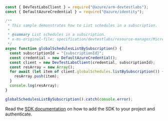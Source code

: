 ```javascript
const { DevTestLabsClient } = require("@azure/arm-devtestlabs");
const { DefaultAzureCredential } = require("@azure/identity");

/**
 * This sample demonstrates how to List schedules in a subscription.
 *
 * @summary List schedules in a subscription.
 * x-ms-original-file: specification/devtestlabs/resource-manager/Microsoft.DevTestLab/stable/2018-09-15/examples/GlobalSchedules_ListBySubscription.json
 */
async function globalSchedulesListBySubscription() {
  const subscriptionId = "{subscriptionId}";
  const credential = new DefaultAzureCredential();
  const client = new DevTestLabsClient(credential, subscriptionId);
  const resArray = new Array();
  for await (let item of client.globalSchedules.listBySubscription()) {
    resArray.push(item);
  }
  console.log(resArray);
}

globalSchedulesListBySubscription().catch(console.error);
```

Read the [SDK documentation](https://github.com/Azure/azure-sdk-for-js/blob/%40azure%2Farm-devtestlabs_4.0.1/sdk/devtestlabs/arm-devtestlabs/README.md) on how to add the SDK to your project and authenticate.
